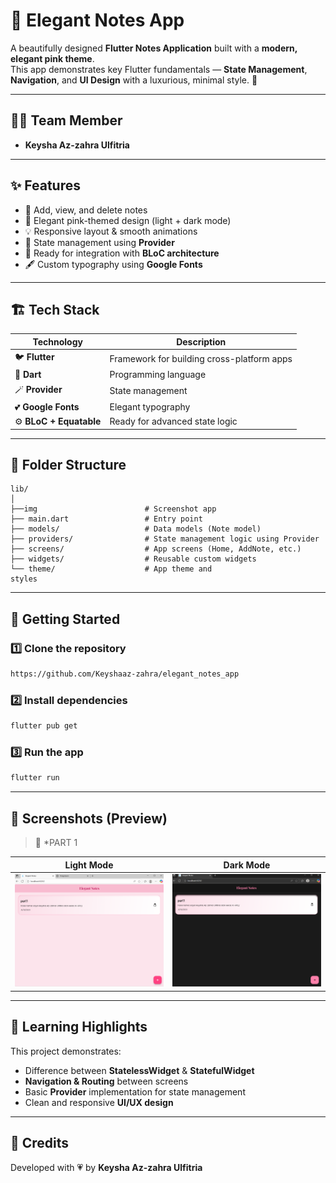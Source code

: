 # 🩷 Elegant Notes App

A beautifully designed **Flutter Notes Application** built with a **modern, elegant pink theme**.  
This app demonstrates key Flutter fundamentals — **State Management**, **Navigation**, and **UI Design** with a luxurious, minimal style. 🌸  

---

## 👩‍💻 Team Member
- **Keysha Az-zahra Ulfitria**
---

## ✨ Features
- 📝 Add, view, and delete notes  
- 🎨 Elegant pink-themed design (light + dark mode)  
- 💡 Responsive layout & smooth animations  
- 💾 State management using **Provider**  
- 🔄 Ready for integration with **BLoC architecture**  
- 🖋️ Custom typography using **Google Fonts**

---

## 🏗️ Tech Stack
| Technology | Description |
|-------------|-------------|
| 🐦 **Flutter** | Framework for building cross-platform apps |
| 🎯 **Dart** | Programming language |
| 🪄 **Provider** | State management |
| 💕 **Google Fonts** | Elegant typography |
| ⚙️ **BLoC + Equatable** | Ready for advanced state logic |

---

## 📂 Folder Structure
```
lib/
│
├──img                        # Screenshot app
├── main.dart                 # Entry point
├── models/                   # Data models (Note model)
├── providers/                # State management logic using Provider
├── screens/                  # App screens (Home, AddNote, etc.)
├── widgets/                  # Reusable custom widgets
└── theme/                    # App theme and 
styles
```

---

## 🚀 Getting Started

### 1️⃣ Clone the repository
```bash
https://github.com/Keyshaaz-zahra/elegant_notes_app
```

### 2️⃣ Install dependencies
```bash
flutter pub get
```

### 3️⃣ Run the app
```bash
flutter run
```

---

## 📱 Screenshots (Preview)
> 💖 *PART 1

| Light Mode | Dark Mode |
|-------------|------------|
| <img src="https://raw.githubusercontent.com/Keyshaaz-zahra/elegant_notes_app/main/lib/elegant_app/img/lightmode.png" width="300"/> | <img src="https://raw.githubusercontent.com/Keyshaaz-zahra/elegant_notes_app/main/lib/elegant_app/img/darkmode.png" width="300"/> |


---

## 🧠 Learning Highlights
This project demonstrates:
- Difference between **StatelessWidget** & **StatefulWidget**  
- **Navigation & Routing** between screens  
- Basic **Provider** implementation for state management  
- Clean and responsive **UI/UX design**

---

## 📜 Credits
Developed with 💗 by **Keysha Az-zahra Ulfitria**

